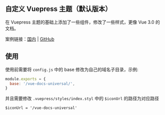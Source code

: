 ## 自定义 Vuepress 主题（默认版本）

在 Vuepress 主题的基础上添加了一些组件，修改了一些样式，更像 Vue 3.0 的文档。

案例链接：[国内](https://uphg.gitee.io/vuepress-universal/) | [GitHub](https://uphg.github.io/vuepress-universal/)

## 使用

使用前需要将 `config.js` 中的 base 修改为自己的域名子目录，示例:

```js
module.exports = {
  base: '/vue-docs-universal/',
}
```

并且需要修改 `.vuepress/styles/index.styl` 中的 `$iconUrl` 的路径为对应路径

```styl
$iconUrl = '/vue-docs-universal'
```
